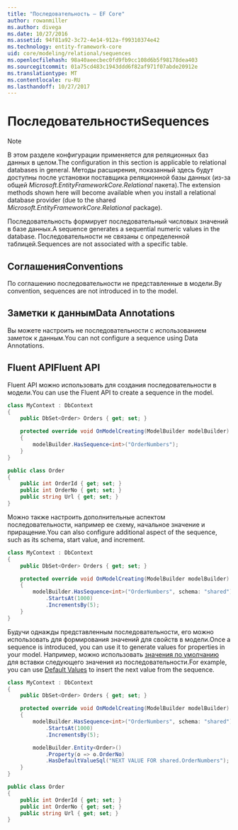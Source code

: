 ```yaml
---
title: "Последовательность — EF Core"
author: rowanmiller
ms.author: divega
ms.date: 10/27/2016
ms.assetid: 94f81a92-3c72-4e14-912a-f99310374e42
ms.technology: entity-framework-core
uid: core/modeling/relational/sequences
ms.openlocfilehash: 98a40aeecbec0fd9fb9cc108d6b5f98178dea403
ms.sourcegitcommit: 01a75cd483c1943ddd6f82af971f07abde20912e
ms.translationtype: MT
ms.contentlocale: ru-RU
ms.lasthandoff: 10/27/2017
---
```

# <a name="sequences"></a><span data-ttu-id="4ebb1-102">Последовательности</span><span class="sxs-lookup"><span data-stu-id="4ebb1-102">Sequences</span></span>

> [!NOTE]  
> <span data-ttu-id="4ebb1-103">В этом разделе конфигурации применяется для реляционных баз данных в целом.</span><span class="sxs-lookup"><span data-stu-id="4ebb1-103">The configuration in this section is applicable to relational databases in general.</span></span> <span data-ttu-id="4ebb1-104">Методы расширения, показанный здесь будут доступны после установки поставщика реляционной базы данных (из-за общей *Microsoft.EntityFrameworkCore.Relational* пакета).</span><span class="sxs-lookup"><span data-stu-id="4ebb1-104">The extension methods shown here will become available when you install a relational database provider (due to the shared *Microsoft.EntityFrameworkCore.Relational* package).</span></span>

<span data-ttu-id="4ebb1-105">Последовательность формирует последовательный числовых значений в базе данных.</span><span class="sxs-lookup"><span data-stu-id="4ebb1-105">A sequence generates a sequential numeric values in the database.</span></span> <span data-ttu-id="4ebb1-106">Последовательности не связаны с определенной таблицей.</span><span class="sxs-lookup"><span data-stu-id="4ebb1-106">Sequences are not associated with a specific table.</span></span>

## <a name="conventions"></a><span data-ttu-id="4ebb1-107">Соглашения</span><span class="sxs-lookup"><span data-stu-id="4ebb1-107">Conventions</span></span>

<span data-ttu-id="4ebb1-108">По соглашению последовательности не представленные в модели.</span><span class="sxs-lookup"><span data-stu-id="4ebb1-108">By convention, sequences are not introduced in to the model.</span></span>

## <a name="data-annotations"></a><span data-ttu-id="4ebb1-109">Заметки к данным</span><span class="sxs-lookup"><span data-stu-id="4ebb1-109">Data Annotations</span></span>

<span data-ttu-id="4ebb1-110">Вы можете настроить не последовательности с использованием заметок к данным.</span><span class="sxs-lookup"><span data-stu-id="4ebb1-110">You can not configure a sequence using Data Annotations.</span></span>

## <a name="fluent-api"></a><span data-ttu-id="4ebb1-111">Fluent API</span><span class="sxs-lookup"><span data-stu-id="4ebb1-111">Fluent API</span></span>

<span data-ttu-id="4ebb1-112">Fluent API можно использовать для создания последовательности в модели.</span><span class="sxs-lookup"><span data-stu-id="4ebb1-112">You can use the Fluent API to create a sequence in the model.</span></span>

<!-- [!code-csharp[Main](samples/core/relational/Modeling/FluentAPI/Samples/Relational/Sequence.cs?highlight=7)] -->
``` csharp
class MyContext : DbContext
{
    public DbSet<Order> Orders { get; set; }

    protected override void OnModelCreating(ModelBuilder modelBuilder)
    {
        modelBuilder.HasSequence<int>("OrderNumbers");
    }
}

public class Order
{
    public int OrderId { get; set; }
    public int OrderNo { get; set; }
    public string Url { get; set; }
}
```

<span data-ttu-id="4ebb1-113">Можно также настроить дополнительные аспектом последовательности, например ее схему, начальное значение и приращение.</span><span class="sxs-lookup"><span data-stu-id="4ebb1-113">You can also configure additional aspect of the sequence, such as its schema, start value, and increment.</span></span>

<!-- [!code-csharp[Main](samples/core/relational/Modeling/FluentAPI/Samples/Relational/SequenceConfigured.cs?highlight=7,8,9)] -->
``` csharp
class MyContext : DbContext
{
    public DbSet<Order> Orders { get; set; }

    protected override void OnModelCreating(ModelBuilder modelBuilder)
    {
        modelBuilder.HasSequence<int>("OrderNumbers", schema: "shared")
            .StartsAt(1000)
            .IncrementsBy(5);
    }
}
```

<span data-ttu-id="4ebb1-114">Будучи однажды представленным последовательности, его можно использовать для формирования значений для свойств в модели.</span><span class="sxs-lookup"><span data-stu-id="4ebb1-114">Once a sequence is introduced, you can use it to generate values for properties in your model.</span></span> <span data-ttu-id="4ebb1-115">Например, можно использовать [значения по умолчанию](default-values.md) для вставки следующего значения из последовательности.</span><span class="sxs-lookup"><span data-stu-id="4ebb1-115">For example, you can use [Default Values](default-values.md) to insert the next value from the sequence.</span></span>

<!-- [!code-csharp[Main](samples/core/relational/Modeling/FluentAPI/Samples/Relational/SequenceUsed.cs?highlight=11,12,13)] -->
``` csharp
class MyContext : DbContext
{
    public DbSet<Order> Orders { get; set; }

    protected override void OnModelCreating(ModelBuilder modelBuilder)
    {
        modelBuilder.HasSequence<int>("OrderNumbers", schema: "shared")
            .StartsAt(1000)
            .IncrementsBy(5);

        modelBuilder.Entity<Order>()
            .Property(o => o.OrderNo)
            .HasDefaultValueSql("NEXT VALUE FOR shared.OrderNumbers");
    }
}

public class Order
{
    public int OrderId { get; set; }
    public int OrderNo { get; set; }
    public string Url { get; set; }
}
```
